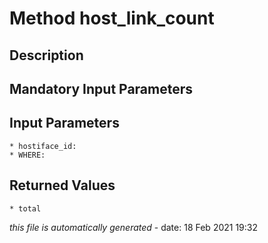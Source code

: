 # Method host_link_count

## Description
	

## Mandatory Input Parameters

## Input Parameters
	* hostiface_id:
	* WHERE:

## Returned Values
	* total


*this file is automatically generated* - date: 18 Feb 2021 19:32